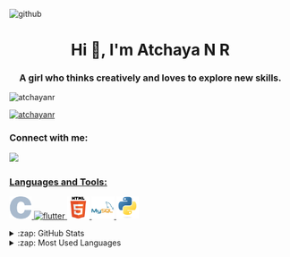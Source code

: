 ![github](https://user-images.githubusercontent.com/75022803/116808017-57ae2880-aaeb-11eb-88fa-614bcb8776b2.jpg)

<h1 align="center">Hi 👋, I'm Atchaya N R</h1>

<h3 align="center">A girl who thinks creatively and loves to explore new skills.</h3>

<p align="left"> <img src="https://komarev.com/ghpvc/?username=atchayanr&label=Profile%20views&color=0e75b6&style=flat" alt="atchayanr" /> </p>

<p align="left"> <a href="https://github.com/ryo-ma/github-profile-trophy"><img src="https://github-profile-trophy.vercel.app/?username=atchayanr" alt="atchayanr" /></a> </p>

<h3 align="left">Connect with me:</h3>

<p align="left">
<a href="https://www.linkedin.com/in/atchayanr/" target="blank"><img src="https://img.shields.io/badge/LinkedIn-0077B5?style=for-the-badge&logo=linkedin&logoColor=white"/>

</p>
<h3 align="left">Languages and Tools:</h3>
<p align="left">
  <a href="https://www.cprogramming.com/" target="_blank"> <img src="https://raw.githubusercontent.com/devicons/devicon/master/icons/c/c-original.svg" alt="c" width="40" height="40"/> </a> 
  <a href="https://flutter.dev" target="_blank"> <img src="https://www.vectorlogo.zone/logos/flutterio/flutterio-icon.svg" alt="flutter" width="40" height="40"/> </a>
  <a href="https://www.w3.org/html/" target="_blank"> <img src="https://raw.githubusercontent.com/devicons/devicon/master/icons/html5/html5-original-wordmark.svg" alt="html5" width="40" height="40"/> </a>
  <a href="https://www.mysql.com/" target="_blank"> <img src="https://raw.githubusercontent.com/devicons/devicon/master/icons/mysql/mysql-original-wordmark.svg" alt="mysql" width="40" height="40"/> </a> 
  <a href="https://www.python.org" target="_blank"> <img src="https://raw.githubusercontent.com/devicons/devicon/master/icons/python/python-original.svg" alt="python" width="40" height="40"/> </a> </p>
<details>
  <summary>:zap: GitHub Stats</summary>
<img align="left" alt="atchayanr's GitHub Stats" src="https://github-readme-stats-atchayanr.vercel.app/api?username=atchayanr&show_icons=true&hide_border=true&theme=cobalt" />
 </details>
 
 <details>
  <summary>:zap: Most Used Languages</summary>

<img align="left" alt="Atchaya's GitHub Top Languages" src="https://github-readme-stats.vercel.app/api/top-langs/?username=atchayanr" />

</details>
<br>
